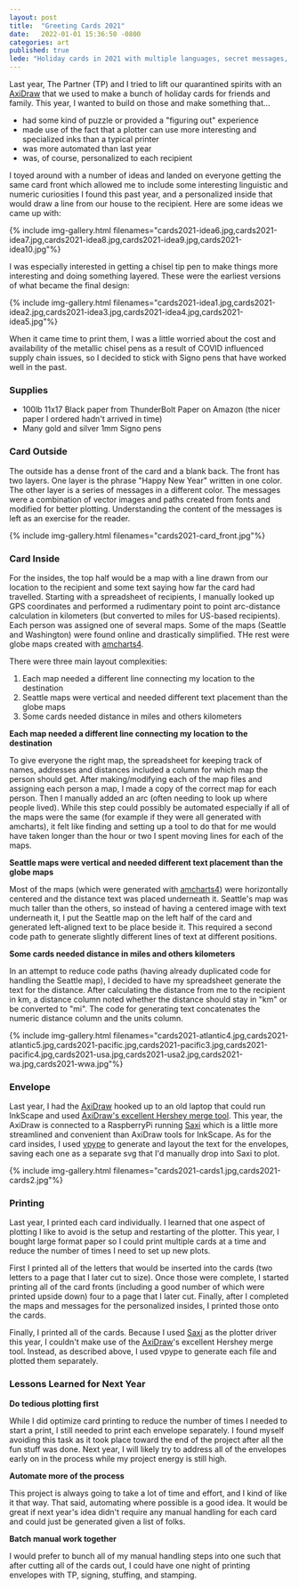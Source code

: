 ```yaml
---
layout: post
title:  "Greeting Cards 2021"
date:   2022-01-01 15:36:50 -0800
categories: art
published: true
lede: "Holiday cards in 2021 with multiple languages, secret messages, custom maps for each recipients, and more!"
---
```


Last year, The Partner (TP) and I tried to lift our quarantined spirits with an [AxiDraw](https://www.axidraw.com/) that we used to make a bunch of holiday cards for friends and family. This year, I wanted to build on those and make something that...
- had some kind of puzzle or provided a "figuring out" experience
- made use of the fact that a plotter can use more interesting and specialized inks than a typical printer
- was more automated than last year
- was, of course, personalized to each recipient

I toyed around with a number of ideas and landed on everyone getting the same card front which allowed me to include some interesting linguistic and numeric curiosities I found this past year, and a personalized inside that would draw a line from our house to the recipient. Here are some ideas we came up with:

{% include img-gallery.html filenames="cards2021-idea6.jpg,cards2021-idea7.jpg,cards2021-idea8.jpg,cards2021-idea9.jpg,cards2021-idea10.jpg"%}

I was especially interested in getting a chisel tip pen to make things more interesting and doing something layered. These were the earliest versions of what became the final design:


{% include img-gallery.html filenames="cards2021-idea1.jpg,cards2021-idea2.jpg,cards2021-idea3.jpg,cards2021-idea4.jpg,cards2021-idea5.jpg"%}

When it came time to print them, I was a little worried about the cost and availability of the metallic chisel pens as a result of COVID influenced supply chain issues, so I decided to stick with Signo pens that have worked well in the past.

### Supplies
- 100lb 11x17 Black paper from ThunderBolt Paper on Amazon (the nicer paper I ordered hadn't arrived in time)
- Many gold and silver 1mm Signo pens

### Card Outside
The outside has a dense front of the card and a blank back. The front has two layers. One layer is the phrase "Happy New Year" written in one color. The other layer is a series of messages in a different color. The messages were a combination of vector images and paths created from fonts and modified for better plotting. Understanding the content of the messages is left as an exercise for the reader. 

{% include img-gallery.html filenames="cards2021-card_front.jpg"%}

### Card Inside
For the insides, the top half would be a map with a line drawn from our location to the recipient and some text saying how far the card had travelled. Starting with a spreadsheet of recipients, I manually looked up GPS coordinates and performed a rudimentary point to point arc-distance calculation in kilometers (but converted to miles for US-based recipients). Each person was assigned one of several maps. Some of the maps (Seattle and Washington) were found online and drastically simplified. THe rest were globe maps created with [amcharts4](https://github.com/amcharts/amcharts4). 

There were three main layout complexities:
1. Each map needed a different line connecting my location to the destination
2. Seattle maps were vertical and needed different text placement than the globe maps
3. Some cards needed distance in miles and others kilometers

**Each map needed a different line connecting my location to the destination**

To give everyone the right map, the spreadsheet for keeping track of names, addresses and distances included a column for which map the person should get. After making/modifying each of the map files and assigning each person a map, I made a copy of the correct map for each person. Then I manually added an arc (often needing to look up where people lived). While this step could possibly be automated especially if all of the maps were the same (for example if they were all generated with amcharts), it felt like finding and setting up a tool to do that for me would have taken longer than the hour or two I spent moving lines for each of the maps.

**Seattle maps were vertical and needed different text placement than the globe maps**

Most of the maps (which were generated with [amcharts4](https://github.com/amcharts/amcharts4)) were horizontally centered and the distance text was placed underneath it. Seattle's map was much taller than the others, so instead of having a centered image with text underneath it, I put the Seattle map on the left half of the card and generated left-aligned text to be place beside it. This required a second code path to generate slightly different lines of text at different positions.

**Some cards needed distance in miles and others kilometers**

In an attempt to reduce code paths (having already duplicated code for handling the Seattle map), I decided to have my spreadsheet generate the text for the distance. After calculating the distance from me to the recipient in km, a distance column noted whether the distance should stay in "km" or be converted to "mi". The code for generating text concatenates the numeric distance column and the units column.

{% include img-gallery.html filenames="cards2021-atlantic4.jpg,cards2021-atlantic5.jpg,cards2021-pacific.jpg,cards2021-pacific3.jpg,cards2021-pacific4.jpg,cards2021-usa.jpg,cards2021-usa2.jpg,cards2021-wa.jpg,cards2021-wwa.jpg"%}

### Envelope
Last year, I had the [AxiDraw](https://www.axidraw.com/) hooked up to an old laptop that could run InkScape and used [AxiDraw's excellent Hershey merge tool](https://wiki.evilmadscientist.com/AxiDraw_Merge). This year, the AxiDraw is connected to a RaspberryPi running [Saxi](https://github.com/nornagon/saxi) which is a little more streamlined and convenient than AxiDraw tools for InkScape. As for the card insides, I used [vpype](https://github.com/abey79/vpype) to generate and layout the text for the envelopes, saving each one as a separate svg that I'd manually drop into Saxi to plot.

{% include img-gallery.html filenames="cards2021-cards1.jpg,cards2021-cards2.jpg"%}

### Printing
Last year, I printed each card individually. I learned that one aspect of plotting I like to avoid is the setup and restarting of the plotter. This year, I bought large format paper so I could print multiple cards at a time and reduce the number of times I need to set up new plots. 

First I printed all of the letters that would be inserted into the cards (two letters to a page that I later cut to size). Once those were complete, I started printing all of the card fronts (including a good number of which were printed upside down) four to a page that I later cut. Finally, after I completed the maps and messages for the personalized insides, I printed those onto the cards. 

Finally, I printed all of the cards. Because I used [Saxi](https://github.com/nornagon/saxi) as the plotter driver this year, I couldn't make use of the [AxiDraw](https://github.com/evil-mad/axidraw)'s excellent Hershey merge tool. Instead, as described above, I used vpype to generate each file and plotted them separately.

### Lessons Learned for Next Year
**Do tedious plotting first**

While I did optimize card printing to reduce the number of times I needed to start a print, I still needed to print each envelope separately. I found myself avoiding this task as it took place toward the end of the project after all the fun stuff was done. Next year, I will likely try to address all of the envelopes early on in the process while my project energy is still high.

**Automate more of the process**

This project is always going to take a lot of time and effort, and I kind of like it that way. That said, automating where possible is a good idea. It would be great if next year's idea didn't require any manual handling for each card and could just be generated given a list of folks.

**Batch manual work together**

I would prefer to bunch all of my manual handling steps into one such that after cutting all of the cards out, I could have one night of printing envelopes with TP, signing, stuffing, and stamping.
